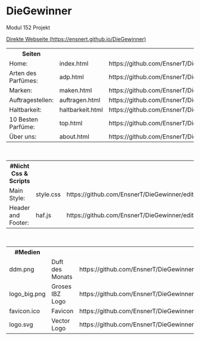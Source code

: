 # DieGewinner
Modul 152 Projekt

[Direkte Webseite (https://ensnert.github.io/DieGewinner)](https://ensnert.github.io/DieGewinner) 

<table>

<th>Seiten</th>
<tr><td>Home:              </td><td>index.html</td><td>https://github.com/EnsnerT/DieGewinner/edit/master/index.html            </td></tr>
<tr><td>Arten des Parfümes:</td><td>adp.html</td><td>https://github.com/EnsnerT/DieGewinner/edit/master/adp.html                </td></tr>
<tr><td>Marken:            </td><td>maken.html</td><td>https://github.com/EnsnerT/DieGewinner/edit/master/marken.html           </td></tr>
<tr><td>Auftragestellen:   </td><td>auftragen.html</td><td>https://github.com/EnsnerT/DieGewinner/edit/master/auftragen.html    </td></tr>
<tr><td>Haltbarkeit:       </td><td>haltbarkeit.html</td><td>https://github.com/EnsnerT/DieGewinner/edit/master/haltbarkeit.html</td></tr>
<tr><td>10 Besten Parfüme: </td><td>top.html</td><td>https://github.com/EnsnerT/DieGewinner/edit/master/top.html                </td></tr>
<tr><td>Über uns:          </td><td>about.html</td><td>https://github.com/EnsnerT/DieGewinner/edit/master/about.html            </td></tr>
</table>
<br>


<table>
<th>#Nicht Css & Scripts</th>

<tr><td>Main Style:        </td><td>style.css</td><td>https://github.com/EnsnerT/DieGewinner/edit/master/style.css	  </td></tr>
<tr><td>Header and Footer: </td><td>haf.js   </td><td>https://github.com/EnsnerT/DieGewinner/edit/master/haf.js      </td></tr>
</table>
<br>


<table>
<th>#Medien</th>
<tr><td>ddm.png        </td><td>Duft des Monats      </td><td>https://github.com/EnsnerT/DieGewinner/edit/master/ddm.png      </td></tr>
<tr><td>logo_big.png   </td><td>Groses IBZ Logo      </td><td>https://github.com/EnsnerT/DieGewinner/edit/master/logo_big.png </td></tr>
<tr><td>favicon.ico    </td><td>Favicon              </td><td>https://github.com/EnsnerT/DieGewinner/edit/master/favicon.ico  </td></tr>
<tr><td>logo.svg       </td><td>Vector Logo          </td><td>https://github.com/EnsnerT/DieGewinner/edit/master/logo.svg     </td></tr>
</table>

